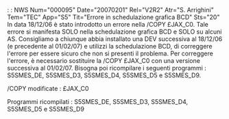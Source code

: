  :  : NWS Num="000095" Date="20070201" Rel="V2R2" Atr="S. Arrighini" Tem="TEC" App="S5" Tit="Errore in schedulazione grafica BCD" Sts="20"
In data 18/12/06 è stato introdotto un errore nella /COPY £JAX_C0. Tale errore si manifesta SOLO nella schedulazione grafica BCD e SOLO su alcuni AS.
Consigliamo a chiunque abbia installato una DEV successiva al 18/12/06 (e precedente al 01/02/07) e utilizzi la schedulazione BCD, di correggere l'errore per essere sicuro che non si presenti il problema.
Per correggere l'errore, è necessario sostituire la /COPY £JAX_C0 con una versione successiva al 01/02/07. Bisogna poi ricompilare i seguenti programmi : 
S5SMES_DE, S5SMES_D3, S5SMES_D4, S5SMES_D5 e S5SMES_D9.

/COPY modificate : 
£JAX_C0

Programmi ricompilati : 
S5SMES_DE, S5SMES_D3, S5SMES_D4, S5SMES_D5 e S5SMES_D9
